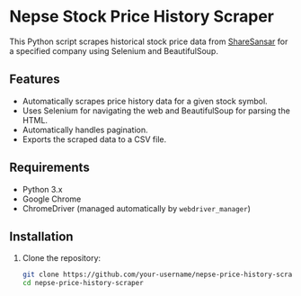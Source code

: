 # Nepse Stock Price History Scraper

This Python script scrapes historical stock price data from [ShareSansar](https://www.sharesansar.com/) for a specified company using Selenium and BeautifulSoup.

## Features

- Automatically scrapes price history data for a given stock symbol.
- Uses Selenium for navigating the web and BeautifulSoup for parsing the HTML.
- Automatically handles pagination.
- Exports the scraped data to a CSV file.

## Requirements

- Python 3.x
- Google Chrome
- ChromeDriver (managed automatically by `webdriver_manager`)

## Installation

1. Clone the repository:

   ```bash
   git clone https://github.com/your-username/nepse-price-history-scraper.git
   cd nepse-price-history-scraper
